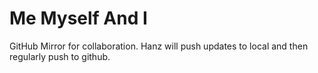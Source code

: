 # Me Myself And I
GitHub Mirror for collaboration. Hanz will push updates to local and then regularly push to github.
